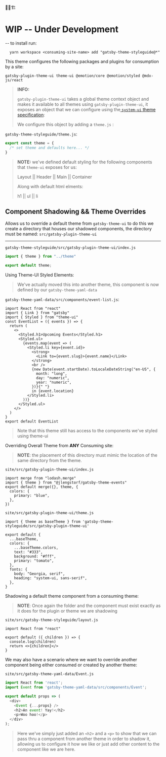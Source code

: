 🚨🚧🏗

# WIP -- Under Development

-- to install run:

```shell
  yarn workspace <consuming-site-name> add "gatsby-theme-styleguide@*"
```

This theme configures the following packages and plugins for consumption by a site:

```shell
gatsby-plugin-theme-ui theme-ui @emotion/core @emotion/styled @mdx-js/react
```

> **INFO:**
>
> `gatsby-plugin-theme-ui` takes a global theme context object and makes it available to all themes using `gatsby-plugin-theme-ui`, it exposes an object that we can configure using the[ `system-ui` theme specification]( https://system-ui.com/):
>
> We configure this object by adding a `theme.js` :

 `gatsby-theme-styleguide/theme.js`:

```js
export const theme = {
  /* set theme and defaults here... */
}
```

> **NOTE:** we've defined default styling for the following components that `theme-ui` exposes for us:
>
> Layout 	||	Header	||	Main	||	Container
>
> Along with default html elments:
>
> h1 	|| 	ul	||	li



## Component Shadowing && Theme Overrides

Allows us to override a default theme from `gatsby-theme-ui` to do this we create a directory that houses our shadowed components, the directory must be named: `src/gatsby-plugin-theme-ui`

---

`gatsby-theme-styleguide/src/gatsby-plugin-theme-ui/index.js`

```js
import { theme } from "../theme"

export default theme;
```



Using Theme-UI Styled Elements:

> We've actually moved this into another theme, this component is now defined by our `gatsby-theme-yaml-data`

`gatsby-theme-yaml-data/src/components/event-list.js`:

```react
import React from "react"
import { Link } from "gatsby"
import { Styled } from "theme-ui"
const EventList = ({ events }) => {
  return (
    <>
      <Styled.h1>Upcoming Events</Styled.h1>
      <Styled.ul>
        {events.map(event => (
          <Styled.li key={event.id}>
            <strong>
              <Link to={event.slug}>{event.name}</Link>
            </strong>
            <br />
            {new Date(event.startDate).toLocaleDateString("en-US", {
              month: "long",
              day: "numeric",
              year: "numeric",
            })}{" "}
            in {event.location}
          </Styled.li>
        ))}
      </Styled.ul>
    </>
  )
}
export default EventList
```

> Note that this theme still has access to the components we've styled using theme-ui



Overriding Overall Theme from **ANY** Consuming site:

> **NOTE**: the placement of this directory must mimic the location of the same directory from the theme.



`site/src/gatsby-plugin-theme-ui/index.js`

```react
import merge from "lodash.merge"
import { theme } from "@jlengstorf/gatsby-theme-events"
export default merge({}, theme, {
  colors: {
    primary: "blue",
  },
})
```



`site/src/gatsby-plugin-theme-ui/theme.js`

```react
import { theme as baseTheme } from 'gatsby-theme-styleguide/src/gatsby-plugin-theme-ui'

export default {
  ...baseTheme,
  colors: {
    ...baseTheme.colors,
    text: "#333",
    background: "#fff",
    primary: "tomato",
  },
  fonts: {
    body: "Georgia, serif",
    heading: "system-ui, sans-serif",
  },
}
```



Shadowing a default theme component from a consuming theme:

> **NOTE**: Once again the folder and the component must exist exactly as it does for the plugin or theme we are shadowing

`site/src/gatsby-theme-styleguide/layout.js`

```react
import React from "react"

export default ({ children }) => {
  console.log(children)
  return <>{children}</>
}
```



We may also have a scenario where we want to override another component being either consumed or created by another theme:

`site/src/gatsby-theme-yaml-data/Event.js`

```js
import React from 'react';
import Event from 'gatsby-theme-yaml-data/src/components/Event';

export default props => (
  <div>
    <Event {...props} />
    <h2>An event! Yay!</h2>
    <p>Woo hoo!</p>
  </div>
);

```

> Here we've simply just added an `<h2>` and a `<p>` to show that we can pass thru a component from another theme in order to shadow it, allowing us to configure it how we like or just add other content to the component like we are here.


